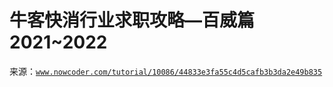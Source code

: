# 牛客快消行业求职攻略—百威篇 2021~2022

来源：[`www.nowcoder.com/tutorial/10086/44833e3fa55c4d5cafb3b3da2e49b835`](https://www.nowcoder.com/tutorial/10086/44833e3fa55c4d5cafb3b3da2e49b835)